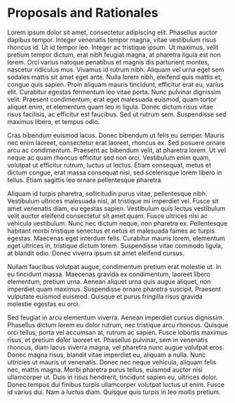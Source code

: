 # Proposals and Rationales

Lorem ipsum dolor sit amet, consectetur adipiscing elit. Phasellus auctor dapibus tempor. Integer venenatis tempor magna, vitae vestibulum risus rhoncus id. Ut id tempor leo. Integer ac tristique ipsum. Ut maximus, velit pretium tempor dictum, erat nibh feugiat magna, at pharetra ligula est non lorem. Orci varius natoque penatibus et magnis dis parturient montes, nascetur ridiculus mus. Vivamus id rutrum nibh. Aliquam vel urna eget sem sodales mattis sit amet eget ante. Nulla lorem nibh, eleifend quis mattis et, congue quis sapien. Proin aliquam mauris tincidunt, efficitur erat eu, varius elit. Curabitur egestas fermentum leo vitae porta. Nunc pulvinar dignissim velit. Praesent condimentum, erat eget malesuada euismod, quam tortor aliquet enim, et elementum quam leo in ligula. Donec dictum risus vitae risus facilisis, ac efficitur est faucibus. Sed ut rutrum sem. Suspendisse sed maximus libero, et tempus odio.

Cras bibendum euismod lacus. Donec bibendum ut felis eu semper. Mauris nec enim laoreet, consectetur erat laoreet, rhoncus ex. Sed posuere ornare arcu ac condimentum. Praesent ac bibendum velit, at pharetra lorem. Ut vel neque ac quam rhoncus efficitur sed non orci. Vestibulum enim quam, volutpat ut efficitur rutrum, luctus ut lectus. Etiam consequat, metus et dictum congue, erat massa consequat nisi, sed scelerisque lorem libero in tellus. Etiam sagittis leo ornare pellentesque pharetra.

Aliquam id turpis pharetra, sollicitudin purus vitae, pellentesque nibh. Vestibulum ultrices malesuada nisl, at tristique mi imperdiet vel. Fusce sit amet venenatis diam, eu egestas sapien. Vestibulum quis lectus vestibulum velit auctor eleifend consectetur sit amet quam. Fusce ultrices nisi ac vehicula vestibulum. Nunc nec dictum neque, non pharetra ex. Pellentesque habitant morbi tristique senectus et netus et malesuada fames ac turpis egestas. Maecenas eget interdum felis. Curabitur mauris lorem, elementum eget ultrices in, tristique dictum lorem. Suspendisse vitae commodo ligula, at blandit odio. Donec viverra ipsum sit amet eleifend cursus.

Nullam faucibus volutpat augue, condimentum pretium erat molestie ut. In eu tincidunt massa. Maecenas gravida ex condimentum, laoreet libero elementum, pretium urna. Aenean aliquet urna quis augue aliquet, non imperdiet quam maximus. Suspendisse ornare pharetra suscipit. Praesent vulputate euismod euismod. Quisque et purus fringilla risus gravida molestie egestas eu orci.

Sed feugiat in arcu elementum viverra. Aenean imperdiet cursus dignissim. Phasellus dictum lorem eu dolor rutrum, nec tristique arcu rhoncus. Quisque orci tellus, porta vel accumsan at, rutrum ac sapien. Fusce lobortis maximus risus, et pretium dolor laoreet et. Phasellus pulvinar, sem in venenatis rhoncus, diam lacus viverra magna, vel pharetra nunc augue volutpat eros. Donec magna risus, blandit vitae imperdiet eu, aliquam a nulla. Nunc ultricies ut mauris ut venenatis. Donec nec neque vehicula, aliquam felis nec, mattis magna. Morbi pharetra purus tellus, euismod auctor nisi ullamcorper ut. Duis in risus hendrerit, tincidunt sapien eu, ultrices dolor. Donec tempus dui finibus turpis ullamcorper volutpat luctus ut enim. Fusce id varius dui. Nam a luctus diam. Quisque quis turpis in leo mollis pretium.
